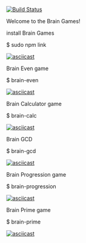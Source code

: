 [![Build Status](https://travis-ci.org/x0xl0ma/frontend-project-lvl1.svg?branch=master)](https://travis-ci.org/x0xl0ma/frontend-project-lvl1)

Welcome to the Brain Games! 

install Brain Games 

$ sudo npm link

[![asciicast](https://asciinema.org/a/PBomBLtPcSMSzrLXg7ePXLDA0.svg)](https://asciinema.org/a/PBomBLtPcSMSzrLXg7ePXLDA0)


Brain Even game

$ brain-even

[![asciicast](https://asciinema.org/a/OxlI56o02bOCTVNlg9ut2P8Yi.svg)](https://asciinema.org/a/OxlI56o02bOCTVNlg9ut2P8Yi)


Brain Calculator game

$ brain-calc

[![asciicast](https://asciinema.org/a/zYcok34ZuqkVVUZG9CsfRro5j.svg)](https://asciinema.org/a/zYcok34ZuqkVVUZG9CsfRro5j)


Brain GCD 

$ brain-gcd

[![asciicast](https://asciinema.org/a/RfdgLlQrIbxJhZRp6dmSJcMDo.svg)](https://asciinema.org/a/RfdgLlQrIbxJhZRp6dmSJcMDo)


Brain  Progression game 

$ brain-progression


[![asciicast](https://asciinema.org/a/VJFj3E23muogXaJ4mkEt5jxZ2.svg)](https://asciinema.org/a/VJFj3E23muogXaJ4mkEt5jxZ2)


Brain Prime game 

$ brain-prime 

[![asciicast](https://asciinema.org/a/1FJEHSg0RH4lbLG79Ouc13s6k.svg)](https://asciinema.org/a/1FJEHSg0RH4lbLG79Ouc13s6k)



